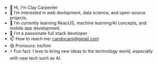 - 👋 Hi, I’m Clay Carpenter
- 👀 I’m interested in web devlopment, data science, and open-source projects.
- 🌱 I’m currently learning ReactJS, machine learning/AI concepts, and mobile app development.
- 💞️ I'm a passionate full stack developer.
- 📫 How to reach me: candocarp@gmail.com
- 😄 Pronouns: he/him
- ⚡ Fun fact: I love to bring new ideas to the technology world, especially with new tech such as AI. 
